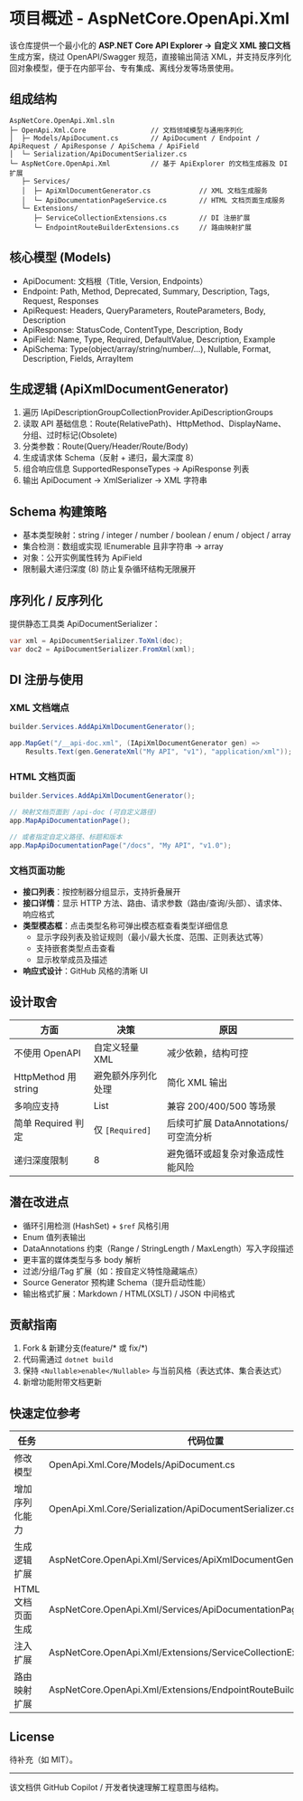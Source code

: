 # 项目概述 - AspNetCore.OpenApi.Xml

该仓库提供一个最小化的 **ASP.NET Core API Explorer → 自定义 XML 接口文档** 生成方案，绕过 OpenAPI/Swagger 规范，直接输出简洁 XML，并支持反序列化回对象模型，便于在内部平台、专有集成、离线分发等场景使用。

## 组成结构
```
AspNetCore.OpenApi.Xml.sln
├─ OpenApi.Xml.Core                // 文档领域模型与通用序列化
│  ├─ Models/ApiDocument.cs        // ApiDocument / Endpoint / ApiRequest / ApiResponse / ApiSchema / ApiField
│  └─ Serialization/ApiDocumentSerializer.cs
└─ AspNetCore.OpenApi.Xml          // 基于 ApiExplorer 的文档生成器及 DI 扩展
   ├─ Services/
   │  ├─ ApiXmlDocumentGenerator.cs            // XML 文档生成服务
   │  └─ ApiDocumentationPageService.cs        // HTML 文档页面生成服务
   └─ Extensions/
      ├─ ServiceCollectionExtensions.cs        // DI 注册扩展
      └─ EndpointRouteBuilderExtensions.cs     // 路由映射扩展
```

## 核心模型 (Models)
- ApiDocument: 文档根（Title, Version, Endpoints）
- Endpoint: Path, Method, Deprecated, Summary, Description, Tags, Request, Responses
- ApiRequest: Headers, QueryParameters, RouteParameters, Body, Description
- ApiResponse: StatusCode, ContentType, Description, Body
- ApiField: Name, Type, Required, DefaultValue, Description, Example
- ApiSchema: Type(object/array/string/number/...), Nullable, Format, Description, Fields, ArrayItem

## 生成逻辑 (ApiXmlDocumentGenerator)
1. 遍历 IApiDescriptionGroupCollectionProvider.ApiDescriptionGroups
2. 读取 API 基础信息：Route(RelativePath)、HttpMethod、DisplayName、分组、过时标记(Obsolete)
3. 分类参数：Route(Query/Header/Route/Body)
4. 生成请求体 Schema（反射 + 递归，最大深度 8）
5. 组合响应信息 SupportedResponseTypes → ApiResponse 列表
6. 输出 ApiDocument -> XmlSerializer → XML 字符串

## Schema 构建策略
- 基本类型映射：string / integer / number / boolean / enum / object / array
- 集合检测：数组或实现 IEnumerable 且非字符串 → array
- 对象：公开实例属性转为 ApiField
- 限制最大递归深度 (8) 防止复杂循环结构无限展开

## 序列化 / 反序列化
提供静态工具类 ApiDocumentSerializer：
```csharp
var xml = ApiDocumentSerializer.ToXml(doc);
var doc2 = ApiDocumentSerializer.FromXml(xml);
```

## DI 注册与使用

### XML 文档端点
```csharp
builder.Services.AddApiXmlDocumentGenerator();

app.MapGet("/__api-doc.xml", (IApiXmlDocumentGenerator gen) =>
    Results.Text(gen.GenerateXml("My API", "v1"), "application/xml"));
```

### HTML 文档页面
```csharp
builder.Services.AddApiXmlDocumentGenerator();

// 映射文档页面到 /api-doc (可自定义路径)
app.MapApiDocumentationPage();

// 或者指定自定义路径、标题和版本
app.MapApiDocumentationPage("/docs", "My API", "v1.0");
```

### 文档页面功能
- **接口列表**：按控制器分组显示，支持折叠展开
- **接口详情**：显示 HTTP 方法、路由、请求参数（路由/查询/头部）、请求体、响应格式
- **类型模态框**：点击类型名称可弹出模态框查看类型详细信息
  - 显示字段列表及验证规则（最小/最大长度、范围、正则表达式等）
  - 支持嵌套类型点击查看
  - 显示枚举成员及描述
- **响应式设计**：GitHub 风格的清晰 UI

## 设计取舍
| 方面 | 决策 | 原因 |
|------|------|------|
| 不使用 OpenAPI | 自定义轻量 XML | 减少依赖，结构可控 |
| HttpMethod 用 string | 避免额外序列化处理 | 简化 XML 输出 |
| 多响应支持 | List<ApiResponse> | 兼容 200/400/500 等场景 |
| 简单 Required 判定 | 仅 `[Required]` | 后续可扩展 DataAnnotations/可空流分析 |
| 递归深度限制 | 8 | 避免循环或超复杂对象造成性能风险 |

## 潜在改进点
- 循环引用检测 (HashSet<Type>) + `$ref` 风格引用
- Enum 值列表输出
- DataAnnotations 约束（Range / StringLength / MaxLength）写入字段描述
- 更丰富的媒体类型与多 body 解析
- 过滤/分组/Tag 扩展（如：按自定义特性隐藏端点）
- Source Generator 预构建 Schema（提升启动性能）
- 输出格式扩展：Markdown / HTML(XSLT) / JSON 中间格式

## 贡献指南
1. Fork & 新建分支(feature/* 或 fix/*)
2. 代码需通过 `dotnet build`
3. 保持 `<Nullable>enable</Nullable>` 与当前风格（表达式体、集合表达式）
4. 新增功能附带文档更新

## 快速定位参考
| 任务 | 代码位置 |
|------|----------|
| 修改模型 | OpenApi.Xml.Core/Models/ApiDocument.cs |
| 增加序列化能力 | OpenApi.Xml.Core/Serialization/ApiDocumentSerializer.cs |
| 生成逻辑扩展 | AspNetCore.OpenApi.Xml/Services/ApiXmlDocumentGenerator.cs |
| HTML 文档页面生成 | AspNetCore.OpenApi.Xml/Services/ApiDocumentationPageService.cs |
| 注入扩展 | AspNetCore.OpenApi.Xml/Extensions/ServiceCollectionExtensions.cs |
| 路由映射扩展 | AspNetCore.OpenApi.Xml/Extensions/EndpointRouteBuilderExtensions.cs |

## License
待补充（如 MIT）。

---
该文档供 GitHub Copilot / 开发者快速理解工程意图与结构。